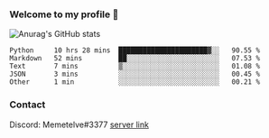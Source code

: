### Welcome to my profile 👋

<!--
**Memetelve/Memetelve** is a ✨ _special_ ✨ repository because its `README.md` (this file) appears on your GitHub profile.

Here are some ideas to get you started:

- 🔭 I’m currently working on ...
- 🌱 I’m currently learning ...
- 👯 I’m looking to collaborate on ...
- 🤔 I’m looking for help with ...
- 💬 Ask me about ...
- 📫 How to reach me: ...
- 😄 Pronouns: ...
- ⚡ Fun fact: ...
-->

![Anurag's GitHub stats](https://github-readme-stats.vercel.app/api?username=Memetelve&theme=tokyonight&show_icons=true&count_private=True)

<!--START_SECTION:waka-->

```text
Python     10 hrs 28 mins  ██████████████████████▓░░   90.55 %
Markdown   52 mins         ██░░░░░░░░░░░░░░░░░░░░░░░   07.53 %
Text       7 mins          ▒░░░░░░░░░░░░░░░░░░░░░░░░   01.08 %
JSON       3 mins          ░░░░░░░░░░░░░░░░░░░░░░░░░   00.45 %
Other      1 min           ░░░░░░░░░░░░░░░░░░░░░░░░░   00.21 %
```

<!--END_SECTION:waka-->


### Contact

Discord: Memetelve#3377 <a href="https://discord.gg/EnycrkqzfY">server link</a>
